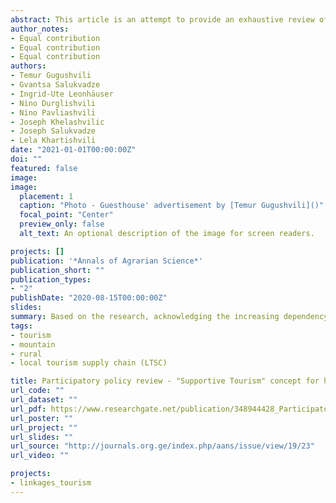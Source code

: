 ```yaml
---
abstract: This article is an attempt to provide an exhaustive review of governmental policy documents for rural and mountain development in Georgia in the context of the local tourism supply chain (LTSC). Mainly, we examine to what extent policy-makers recognize the im-portance of the interconnectedness between tourism and other economic sectors. The study employs a systematic literature review and participatory workshops with local stakeholders to avoid observing the issue from a single angle.  The analysis of strategic documents shows that tourism is considered vital for mountain and rural settlements’ economic welfare, in fact, the narrow sense of its capabili-ties hinder the full effect on allied economic sectors. More precisely, strategies mostly consider tourism’s impact on [mountain, rural] communities in terms of its direct consequences such as new constructions in accommodation and catering units, ski trails, etc. This study provides recommendations, which could facilitate improvements in the integration of farming and non-farming activities into the tourism sector. Based on the research, acknowledging the increasing dependency on such a sensitive economic branch as tourism, we suggest the new tourism advancement concept under the title of “supportive tourism”. The paper suggests understanding and utilizing tourism as (i) starting point for other local economic actors; (ii) motto to increase demand for local services and products; (iii) support-ive platform for the local economy to enter into new markets. Ultimately, supportive tourism could result in weakening dependence of local economic activities on the local tourism supply chain.
author_notes:
- Equal contribution
- Equal contribution
- Equal contribution 
authors:
- Temur Gugushvili
- Gvantsa Salukvadze
- Ingrid-Ute Leonhäuser
- Nino Durglishvili
- Nino Pavliashvili
- Joseph Khelashvilic
- Joseph Salukvadze
- Lela Khartishvili
date: "2021-01-01T00:00:00Z"
doi: ""
featured: false
image: 
image:
  placement: 1
  caption: "Photo - Guesthouse' advertisement by [Temur Gugushvili]()"
  focal_point: "Center"
  preview_only: false
  alt_text: An optional description of the image for screen readers.

projects: []
publication: '*Annals of Agrarian Science*'
publication_short: ""
publication_types:
- "2"
publishDate: "2020-08-15T00:00:00Z"
slides: 
summary: Based on the research, acknowledging the increasing dependency on such a sensitive economic branch as tourism, we suggest the new tourism advancement concept under the title of “supportive tourism”.
tags:
- tourism
- mountain
- rural
- local tourism supply chain (LTSC)

title: Participatory policy review - "Supportive Tourism" concept for hand-in-hand rural and mountain development
url_code: ""
url_dataset: ""
url_pdf: https://www.researchgate.net/publication/348944428_Participatory_policy_review_Supportive_Tourism_concept_for_hand-in-hand_rural_and_mountain_development
url_poster: ""
url_project: ""
url_slides: ""
url_source: "http://journals.org.ge/index.php/aans/issue/view/19/23"
url_video: ""

projects: 
- linkages_tourism
---
```

